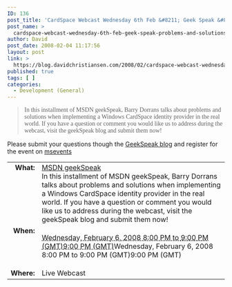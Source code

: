 ```yaml
---
ID: 136
post_title: 'CardSpace Webcast Wednesday 6th Feb &#8211; Geek Speak &#8220;Problems and Solutions When Implementing a Windows CardSpace Identity Provider&#8221;'
post_name: >
  cardspace-webcast-wednesday-6th-feb-geek-speak-problems-and-solutions-when-implementing-a-windows-cardspace-identity-provider
author: David
post_date: 2008-02-04 11:17:56
layout: post
link: >
  https://blog.davidchristiansen.com/2008/02/cardspace-webcast-wednesday-6th-feb-geek-speak-problems-and-solutions-when-implementing-a-windows-cardspace-identity-provider/
published: true
tags: [ ]
categories:
  - Development (General)
---
```

<p dir="ltr"><span class="description"><font face="Tahoma"></font></span></p>
<blockquote dir="ltr" style="MARGIN-RIGHT: 0px">
<p><span class="description"><font face="Tahoma">In this installment of MSDN geekSpeak, Barry Dorrans talks about problems and solutions when implementing a Windows CardSpace identity provider in the real world. If you have a question or comment you would like us to address during the webcast, visit the geekSpeak blog and submit them now!</font></span></p>
</blockquote>
<p dir="ltr"><span class="description">Please submit your questions though the <a href="http://blogs.msdn.com/geekspeak/">GeekSpeak blog</a> and register for the event on <a href="http://msevents.microsoft.com/cui/WebCastEventDetails.aspx?EventID=1032366299&amp;EventCategory=4&amp;culture=en-US&amp;CountryCode=US">msevents</a></span></p>
<table border="0" padding="3" class="vevent">
    <tbody>
        <tr>
            <td valign="top" align="right"><strong>What:</strong></td>
            <td><a class="url" title="http://msevents.microsoft.com/cui/WebCastEventDetails.aspx?EventID=1032366299&amp;EventCategory=4&amp;culture=en-US&amp;CountryCode=US" target="_blank" href="http://msevents.microsoft.com/cui/WebCastEventDetails.aspx?EventID=1032366299&amp;EventCategory=4&amp;culture=en-US&amp;CountryCode=US"><span class="summary">MSDN geekSpeak</span></a><br>
            <span class="description">In this installment of MSDN geekSpeak, Barry Dorrans talks about problems and solutions when implementing a Windows CardSpace identity provider in the real world. If you have a question or comment you would like us to address during the webcast, visit the geekSpeak blog and submit them now!</span></td>
        </tr>
        <tr>
            <td valign="top" align="right"><strong>When:</strong></td>
            <td>
            <p><abbr class="dtstart" title="2008-02-06T20:00:00">Wednesday, February 6, 2008 8:00 PM to <abbr class="dtend" title="2008-02-06T21:00:00">9:00 PM (GMT)</abbr>9:00 PM (GMT)</abbr>Wednesday, February 6, 2008 8:00 PM to 9:00 PM (GMT)9:00 PM (GMT)</p>
            </td>
        </tr>
        <tr>
            <td valign="top" align="right"><strong>Where:</strong></td>
            <td class="location vcard"><span class="fn org">Live Webcast</span> </td>
        </tr>
    </tbody>
</table>